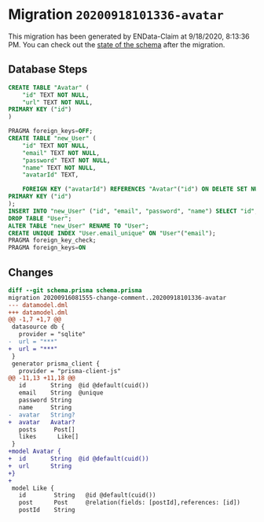 # Migration `20200918101336-avatar`

This migration has been generated by ENData-Claim at 9/18/2020, 8:13:36 PM.
You can check out the [state of the schema](./schema.prisma) after the migration.

## Database Steps

```sql
CREATE TABLE "Avatar" (
    "id" TEXT NOT NULL,
    "url" TEXT NOT NULL,
PRIMARY KEY ("id")
)

PRAGMA foreign_keys=OFF;
CREATE TABLE "new_User" (
    "id" TEXT NOT NULL,
    "email" TEXT NOT NULL,
    "password" TEXT NOT NULL,
    "name" TEXT NOT NULL,
    "avatarId" TEXT,

    FOREIGN KEY ("avatarId") REFERENCES "Avatar"("id") ON DELETE SET NULL ON UPDATE CASCADE,
PRIMARY KEY ("id")
);
INSERT INTO "new_User" ("id", "email", "password", "name") SELECT "id", "email", "password", "name" FROM "User";
DROP TABLE "User";
ALTER TABLE "new_User" RENAME TO "User";
CREATE UNIQUE INDEX "User.email_unique" ON "User"("email");
PRAGMA foreign_key_check;
PRAGMA foreign_keys=ON
```

## Changes

```diff
diff --git schema.prisma schema.prisma
migration 20200916081555-change-comment..20200918101336-avatar
--- datamodel.dml
+++ datamodel.dml
@@ -1,7 +1,7 @@
 datasource db {
   provider = "sqlite"
-  url = "***"
+  url = "***"
 }
 generator prisma_client {
   provider = "prisma-client-js"
@@ -11,13 +11,18 @@
   id       String  @id @default(cuid())
   email    String  @unique
   password String
   name     String
-  avatar   String?
+  avatar   Avatar?
   posts     Post[]
   likes      Like[]
 }
+model Avatar {
+  id       String  @id @default(cuid())
+  url      String
+}
+
 model Like {
   id        String   @id @default(cuid())
   post      Post     @relation(fields: [postId],references: [id])
   postId    String
```



